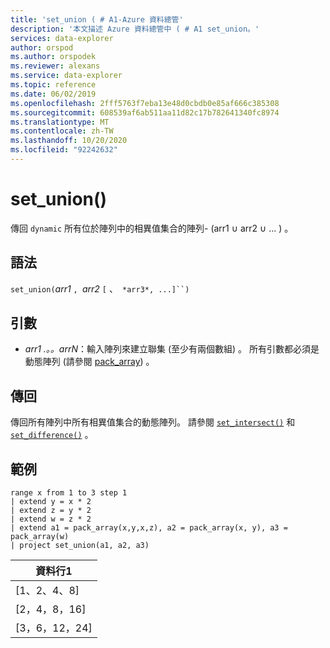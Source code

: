 ```yaml
---
title: 'set_union ( # A1-Azure 資料總管'
description: '本文描述 Azure 資料總管中 ( # A1 set_union。'
services: data-explorer
author: orspod
ms.author: orspodek
ms.reviewer: alexans
ms.service: data-explorer
ms.topic: reference
ms.date: 06/02/2019
ms.openlocfilehash: 2fff5763f7eba13e48d0cbdb0e85af666c385308
ms.sourcegitcommit: 608539af6ab511aa11d82c17b782641340fc8974
ms.translationtype: MT
ms.contentlocale: zh-TW
ms.lasthandoff: 10/20/2020
ms.locfileid: "92242632"
---
```

# <a name="set_union"></a>set_union()

傳回 `dynamic` 所有位於陣列中的相異值集合的陣列- (arr1 ∪ arr2 ∪ ... ) 。

## <a name="syntax"></a>語法

`set_union(`*arr1* `, `*arr2* `[` 、` *arr3*, ...]``)`

## <a name="arguments"></a>引數

* *arr1 .。。arrN*：輸入陣列來建立聯集 (至少有兩個數組) 。 所有引數都必須是動態陣列 (請參閱 [pack_array](packarrayfunction.md)) 。 

## <a name="returns"></a>傳回

傳回所有陣列中所有相異值集合的動態陣列。 請參閱 [`set_intersect()`](setintersectfunction.md)  和 [`set_difference()`](setdifferencefunction.md) 。

## <a name="example"></a>範例

<!-- csl: https://help.kusto.windows.net:443/Samples -->
```kusto
range x from 1 to 3 step 1
| extend y = x * 2
| extend z = y * 2
| extend w = z * 2
| extend a1 = pack_array(x,y,x,z), a2 = pack_array(x, y), a3 = pack_array(w)
| project set_union(a1, a2, a3)
```

|資料行1|
|---|
|[1、2、4、8]|
|[2，4，8，16]|
|[3，6，12，24]|
